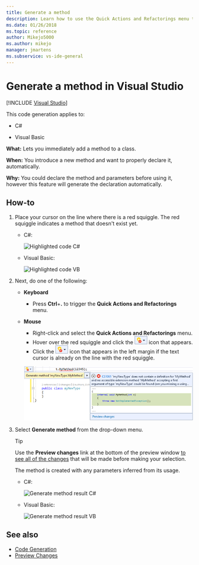 ```yaml
---
title: Generate a method
description: Learn how to use the Quick Actions and Refactorings menu to immediately add a method to a class.
ms.date: 01/26/2018
ms.topic: reference
author: Mikejo5000
ms.author: mikejo
manager: jmartens
ms.subservice: vs-ide-general
---
```

# Generate a method in Visual Studio

 [!INCLUDE [Visual Studio](~/includes/applies-to-version/vs-windows-only.md)]

This code generation applies to:

- C#

- Visual Basic

**What:** Lets you immediately add a method to a class.

**When:** You introduce a new method and want to properly declare it, automatically.

**Why:** You could declare the method and parameters before using it, however this feature will generate the declaration automatically.

## How-to

1. Place your cursor on the line where there is a red squiggle. The red squiggle indicates a method that doesn't exist yet.

   - C#:

       ![Highlighted code C#](media/method-highlight-cs.png)

   - Visual Basic:

       ![Highlighted code VB](media/method-highlight-vb.png)

2. Next, do one of the following:

   - **Keyboard**
      - Press **Ctrl**+**.** to trigger the **Quick Actions and Refactorings** menu.
   - **Mouse**
      - Right-click and select the **Quick Actions and Refactorings** menu.
      - Hover over the red squiggle and click the ![error light bulb](media/error-bulb.png) icon that appears.
      - Click the ![error light bulb](media/error-bulb.png) icon that appears in the left margin if the text cursor is already on the line with the red squiggle.

      ![Generate method preview](media/method-preview-cs.png)

3. Select **Generate method** from the drop-down menu.

   > [!TIP]
   > Use the **Preview changes** link at the bottom of the preview window [to see all of the changes](../../ide/preview-changes.md) that will be made before making your selection.

   The method is created with any parameters inferred from its usage.

   - C#:

       ![Generate method result C#](media/method-result-cs.png)

   - Visual Basic:

       ![Generate method result VB](media/method-result-vb.png)

## See also

- [Code Generation](../code-generation-in-visual-studio.md)
- [Preview Changes](../../ide/preview-changes.md)
